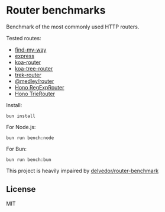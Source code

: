 # Router benchmarks

Benchmark of the most commonly used HTTP routers.

Tested routes:

- [find-my-way](https://github.com/delvedor/find-my-way)
- [express](https://www.npmjs.com/package/express)
- [koa-router](https://github.com/alexmingoia/koa-router)
- [koa-tree-router](https://github.com/steambap/koa-tree-router)
- [trek-router](https://www.npmjs.com/package/trek-router)
- [@medley/router](https://www.npmjs.com/package/@medley/router)
- [Hono RegExpRouter](https://github.com/honojs/hono)
- [Hono TrieRouter](https://github.com/honojs/hono)

Install:

```
bun install
```

For Node.js:

```
bun run bench:node
```

For Bun:

```
bun run bench:bun
```

This project is heavily impaired by [delvedor/router-benchmark](https://github.com/delvedor/router-benchmark)

## License

MIT
